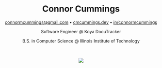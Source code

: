 <div align="center">
  <h1>Connor Cummings</h1>
  
  [connormcummings@gmail.com](mailto:connormcummings@gmail.com) • [cmcummings.dev](https://cmcummings.dev) • [in/connormcummings](https://www.linkedin.com/in/connormcummings)

  
  Software Engineer @ Koya DocuTracker
  
  B.S. in Computer Science @ Illinois Institute of Technology  
  
  <br/><br/>
  [![](https://github-readme-stats.vercel.app/api/top-langs/?username=cmcummings&layout=compact&theme=github_dark)](https://github.com/anuraghazra/github-readme-stats)
</div>

